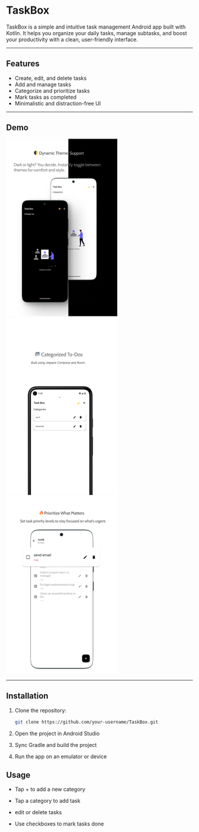 # TaskBox

TaskBox is a simple and intuitive task management Android app built with Kotlin. It helps you organize your daily tasks, manage subtasks, and boost your productivity with a clean, user-friendly interface.

---

## Features

- Create, edit, and delete tasks
- Add and manage tasks
- Categorize and prioritize tasks
- Mark tasks as completed
- Minimalistic and distraction-free UI

---

## Demo

<img src="app/docs/images/demo1.png" width="300" />
<img src="app/docs/images/demo2.jpg" width="300" />
<img src="app/docs/images/demo3.png" width="300" />

---

## Installation

1. Clone the repository:
   ```bash
   git clone https://github.com/your-username/TaskBox.git
2. Open the project in Android Studio

3. Sync Gradle and build the project

4. Run the app on an emulator or device

## Usage

- Tap + to add a new category

- Tap a category to add task 

- edit or delete tasks 

- Use checkboxes to mark tasks done

